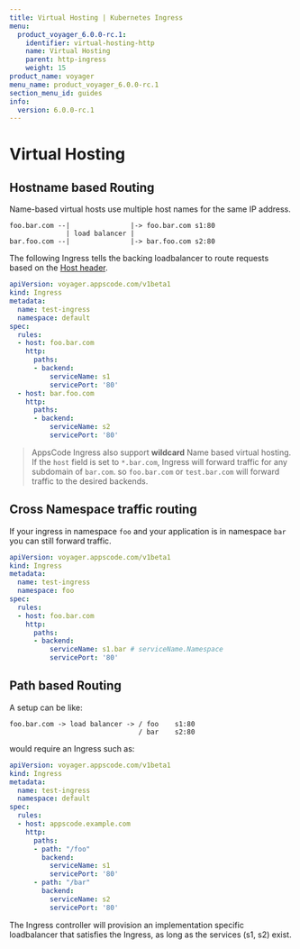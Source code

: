 ```yaml
---
title: Virtual Hosting | Kubernetes Ingress
menu:
  product_voyager_6.0.0-rc.1:
    identifier: virtual-hosting-http
    name: Virtual Hosting
    parent: http-ingress
    weight: 15
product_name: voyager
menu_name: product_voyager_6.0.0-rc.1
section_menu_id: guides
info:
  version: 6.0.0-rc.1
---
```


# Virtual Hosting

## Hostname based Routing

Name-based virtual hosts use multiple host names for the same IP address.

```
foo.bar.com --|               |-> foo.bar.com s1:80
              | load balancer |
bar.foo.com --|               |-> bar.foo.com s2:80
```
The following Ingress tells the backing loadbalancer to route requests based on the [Host header](https://tools.ietf.org/html/rfc7230#section-5.4).

```yaml
apiVersion: voyager.appscode.com/v1beta1
kind: Ingress
metadata:
  name: test-ingress
  namespace: default
spec:
  rules:
  - host: foo.bar.com
    http:
      paths:
      - backend:
          serviceName: s1
          servicePort: '80'
  - host: bar.foo.com
    http:
      paths:
      - backend:
          serviceName: s2
          servicePort: '80'
```

> AppsCode Ingress also support **wildcard** Name based virtual hosting.
If the `host` field is set to `*.bar.com`, Ingress will forward traffic for any subdomain of `bar.com`.
so `foo.bar.com` or `test.bar.com` will forward traffic to the desired backends.

## Cross Namespace traffic routing
If your ingress in namespace `foo` and your application is in namespace `bar` you can still forward traffic.

```yaml
apiVersion: voyager.appscode.com/v1beta1
kind: Ingress
metadata:
  name: test-ingress
  namespace: foo
spec:
  rules:
  - host: foo.bar.com
    http:
      paths:
      - backend:
          serviceName: s1.bar # serviceName.Namespace
          servicePort: '80'
```

## Path based Routing

A setup can be like:

```
foo.bar.com -> load balancer -> / foo    s1:80
                                / bar    s2:80
```

would require an Ingress such as:

```yaml
apiVersion: voyager.appscode.com/v1beta1
kind: Ingress
metadata:
  name: test-ingress
  namespace: default
spec:
  rules:
  - host: appscode.example.com
    http:
      paths:
      - path: "/foo"
        backend:
          serviceName: s1
          servicePort: '80'
      - path: "/bar"
        backend:
          serviceName: s2
          servicePort: '80'
```

The Ingress controller will provision an implementation specific loadbalancer that satisfies the Ingress,
as long as the services (s1, s2) exist.
